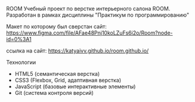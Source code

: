 ROOM
Учебный проект по верстке интерьерного салона ROOM. Разработан в рамках дисциплины "Практикум по программированию" 

Макет по которому был сверстан сайт: https://www.figma.com/file/AFae48Pnj10koLZuFs6i2o/Room?node-id=0%3A1

ссылка на сайт: https://katyaivv.github.io/room.github.io/

Технологии
- HTML5 (семантическая верстка)
- CSS3 (Flexbox, Grid, адаптивная верстка)
- JavaScript (базовые интерактивные элементы)
- Git (система контроля версий)